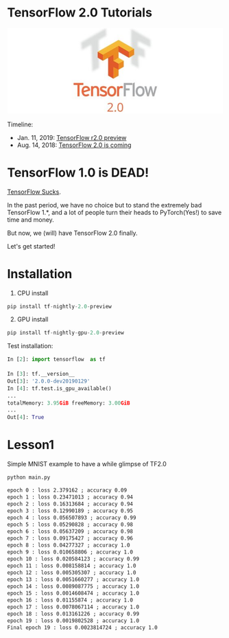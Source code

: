 # TensorFlow 2.0 Tutorials

![2.0](res/tensorflow-2.0.jpg)

Timeline:
- Jan. 11, 2019: [TensorFlow r2.0 preview](https://www.tensorflow.org/versions/r2.0/api_docs/python/tf)
- Aug. 14, 2018: [TensorFlow 2.0 is coming](https://groups.google.com/a/tensorflow.org/forum/#!topic/discuss/bgug1G6a89A)

# TensorFlow 1.0 is DEAD!

[TensorFlow Sucks](http://nicodjimenez.github.io/2017/10/08/tensorflow.html).

In the past period, we have no choice but to stand the extremely bad TensorFlow 1.\*, and  a lot of people turn their heads to PyTorch(Yes!) to save time and money.

But now, we (will) have TensorFlow 2.0 finally.

Let's get started!

# Installation

1. CPU install
```python
pip install tf-nightly-2.0-preview
```

2. GPU install
```python
pip install tf-nightly-gpu-2.0-preview
```

Test installation:
```python
In [2]: import tensorflow  as tf

In [3]: tf.__version__
Out[3]: '2.0.0-dev20190129'
In [4]: tf.test.is_gpu_available()
...
totalMemory: 3.95GiB freeMemory: 3.00GiB
...
Out[4]: True

```


# Lesson1
Simple MNIST example to have a while glimpse of TF2.0
```
python main.py
```
```
epoch 0 : loss 2.379162 ; accuracy 0.09
epoch 1 : loss 0.23471013 ; accuracy 0.94
epoch 2 : loss 0.16313684 ; accuracy 0.94
epoch 3 : loss 0.12990189 ; accuracy 0.95
epoch 4 : loss 0.056507893 ; accuracy 0.99
epoch 5 : loss 0.05290828 ; accuracy 0.98
epoch 6 : loss 0.05637209 ; accuracy 0.98
epoch 7 : loss 0.09175427 ; accuracy 0.96
epoch 8 : loss 0.04277327 ; accuracy 1.0
epoch 9 : loss 0.010658806 ; accuracy 1.0
epoch 10 : loss 0.020584123 ; accuracy 0.99
epoch 11 : loss 0.008158814 ; accuracy 1.0
epoch 12 : loss 0.005305307 ; accuracy 1.0
epoch 13 : loss 0.0051660277 ; accuracy 1.0
epoch 14 : loss 0.0089087775 ; accuracy 1.0
epoch 15 : loss 0.0014608474 ; accuracy 1.0
epoch 16 : loss 0.01155874 ; accuracy 1.0
epoch 17 : loss 0.0078067114 ; accuracy 1.0
epoch 18 : loss 0.013161226 ; accuracy 0.99
epoch 19 : loss 0.0019802528 ; accuracy 1.0
Final epoch 19 : loss 0.0023814724 ; accuracy 1.0

```